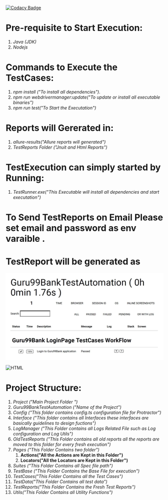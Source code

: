 [![Codacy Badge](https://app.codacy.com/project/badge/Grade/3bc1a267efad4e1eaa614b4dd8404c35)](https://www.codacy.com/manual/lkumarra/ProtractorPageObjectModel?utm_source=github.com&amp;utm_medium=referral&amp;utm_content=lkumarra/ProtractorPageObjectModel&amp;utm_campaign=Badge_Grade)

# Pre-requisite to Start Execution:
1. *Java (JDK)*
2. *Nodejs*

# Commands to Execute the TestCases:
1. *npm install ("To install all dependencies").*
2. *npm run webdrivermanager:update("To update or install all executable binaries")*
3. *npm run test("To Start the Executation")*

# Reports will Gererated in:
1. *allure-results("Allure reports will generated")*
2. *TestReports Folder ("Jnuit and Html Reports")*

# TestExecution can simply started by Running:
1. *TestRunner.exe("This Executable will install all dependencies and start executation")*

# To Send TestReports on Email Please set email and password as env varaible .

# TestReport will be generated as
[![PDF](./Projects/Guru99BankTestAutomation/SampleReport/SamplePdf.JPG)](https://github.com/lkumarra/ProtractorPageObjectModel/tree/master/Projects/Guru99BankTestAutomation/SampleReport/Guru99Bank.pdf "TestReport")

![HTML](https://github.com/lkumarra/ProtractorPageObjectModel/tree/master/Projects/Guru99BankTestAutomation/SampleReport/SampleHtml.JPG "TestReport")

# Project Structure:
1. *Project ("Main Project Folder ")*
2. *Guru99BankTestAutomation ("Name of the Project")*
3. *Config ("This folder contains config.ts configuration file for Protractor")*
4. *Interface ("This folder contains all Interfaces these interfaces are basically guidelines to design fuctions")*
5. *LogManager ("This Folder contains all Logs Related File such as Log configuration and Log Utils")*
6. *OldTestReports ("This Folder contains all old reports all the reports are moved to this folder for every fresh execution")*
7. *Pages ("This Folder Contains two folder")*
	1. **Actions("All the Actions are Kept in this Folder")**
	2. **Locators("All the Locators are Kept in this Folder")**
8. *Suites ("This Folder Contains all Spec file path")*
9. *TestBase ("This Folder Contains the Base File for execution")*
10. *TestCases("This Folder Contains all the Test Cases")*
11. *TestData("This Folder Contains all test data")*
12. *TestReports("This Folder Contains the Fresh Test Reports")*
13. *Utils("This Folder Contains all Utility Functions")*
